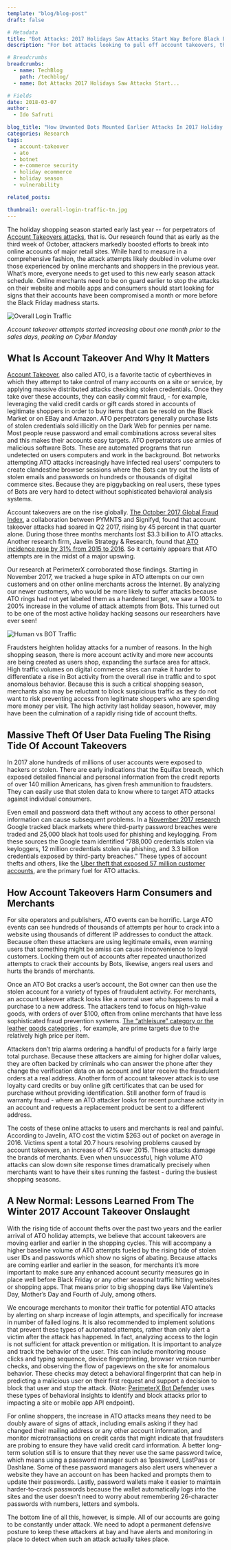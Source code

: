 ```yaml
---
template: "blog/blog-post"
draft: false

# Metadata
title: "Bot Attacks: 2017 Holidays Saw Attacks Start Way Before Black Friday"
description: "For bot attacks looking to pull off account takeovers, the holiday shopping season started early last year. PerimeterX research found that attackers boosted efforts to break into major retail sites in 2017. The attack attempts likely doubled in volume over those experienced in 2016. Read the latest research from our blog."

# Breadcrumbs
breadcrumbs:
  - name: TechBlog
    path: /techblog/
  - name: Bot Attacks 2017 Holidays Saw Attacks Start...

# Fields
date: 2018-03-07
author:
  - Ido Safruti

blog_title: "How Unwanted Bots Mounted Earlier Attacks In 2017 Holiday Shopping Season"
categories: Research
tags:
  - account-takeover
  - ato
  - botnet
  - e-commerce security
  - holiday ecommerce
  - holiday season
  - vulnerability

related_posts:

thumbnail: overall-login-traffic-tn.jpg
---
```


The holiday shopping season started early last year -- for perpetrators of [Account Takeovers attacks](https://www.perimeterx.com/threats/account-abuse/), that is. Our research found that as early as the third week of October, attackers markedly boosted efforts to break into online accounts of major retail sites. While hard to measure in a comprehensive fashion, the attack attempts likely doubled in volume over those experienced by online merchants and shoppers in the previous year. What’s more, everyone needs to get used to this new early season attack schedule. Online merchants need to be on guard earlier to stop the attacks on their website and mobile apps and consumers should start looking for signs that their accounts have been compromised a month or more before the Black Friday madness starts.

![Overall Login Traffic](/assets/images/blog/bots-attacks-2017-holiday-shopping-season/overall-login-traffic.jpg)

_Account takeover attempts started increasing about one month prior to the sales days, peaking on Cyber Monday_

## What Is Account Takeover And Why It Matters

[Account Takeover](https://www.perimeterx.com/resources/account-takeover-threat/), also called ATO, is a favorite tactic of cyberthieves in which they attempt to take control of many accounts on a site or service, by applying massive distributed attacks checking stolen credentials. Once they take over these accounts, they can easily commit fraud, - for example, leveraging the valid credit cards or gift cards stored in accounts of legitimate shoppers in order to buy items that can be resold on the Black Market or on EBay and Amazon. ATO perpetrators generally purchase lists of stolen credentials sold illicitly on the Dark Web for pennies per name. Most people reuse password and email combinations across several sites and this makes their accounts easy targets. ATO perpetrators use armies of malicious software Bots. These are automated programs that run undetected on users computers and work in the background. Bot networks attempting ATO attacks increasingly have infected real users' computers to create clandestine browser sessions where the Bots can try out the lists of stolen emails and passwords on hundreds or thousands of digital commerce sites. Because they are piggybacking on real users, these types of Bots are very hard to detect without sophisticated behavioral analysis systems.

Account takeovers are on the rise globally. [The October 2017 Global Fraud Index](https://www.pymnts.com/news/security-and-risk/2017/fraud-index-account-takeover/), a collaboration between PYMNTS and Signifyd, found that account takeover attacks had soared in Q2 2017, rising by 45 percent in that quarter alone. During those three months merchants lost \$3.3 billion to ATO attacks. Another research firm, Javelin Strategy & Research, found that [ATO incidence rose by 31% from 2015 to 2016](https://www.javelinstrategy.com/press-release/identity-fraud-hits-record-high-154-million-us-victims-2016-16-percent-according-new). So it certainly appears that ATO attempts are in the midst of a major upswing.

Our research at PerimeterX corroborated those findings. Starting in November 2017, we tracked a huge spike in ATO attempts on our own customers and on other online merchants across the Internet. By analyzing our newer customers, who would be more likely to suffer attacks because ATO rings had not yet labeled them as a hardened target, we saw a 100% to 200% increase in the volume of attack attempts from Bots. This turned out to be one of the most active holiday hacking seasons our researchers have ever seen!

![Human vs BOT Traffic](/assets/images/blog/bots-attacks-2017-holiday-shopping-season/human-vs-bot-traffic.jpg)<br>

Fraudsters heighten holiday attacks for a number of reasons. In the high shopping season, there is more account activity and more new accounts are being created as users shop, expanding the surface area for attack. High traffic volumes on digital commerce sites can make it harder to differentiate a rise in Bot activity from the overall rise in traffic and to spot anomalous behavior. Because this is such a critical shopping season, merchants also may be reluctant to block suspicious traffic as they do not want to risk preventing access from legitimate shoppers who are spending more money per visit. The high activity last holiday season, however, may have been the culmination of a rapidly rising tide of account thefts.

## Massive Theft Of User Data Fueling The Rising Tide Of Account Takeovers

In 2017 alone hundreds of millions of user accounts were exposed to hackers or stolen. There are early indications that the Equifax breach, which exposed detailed financial and personal information from the credit reports of over 140 million Americans, has given fresh ammunition to fraudsters. They can easily use that stolen data to know where to target ATO attacks against individual consumers.

Even email and password data theft without any access to other personal information can cause subsequent problems. In a [November 2017 research](https://security.googleblog.com/2017/11/new-research-understanding-root-cause.html) Google tracked black markets where third-party password breaches were traded and 25,000 black hat tools used for phishing and keylogging. From these sources the Google team identified “788,000 credentials stolen via keyloggers, 12 million credentials stolen via phishing, and 3.3 billion credentials exposed by third-party breaches.” These types of account thefts and others, like the [Uber theft that exposed 57 million customer accounts](https://www.theguardian.com/technology/2017/nov/21/uber-data-hack-cyber-attack), are the primary fuel for ATO attacks.

## How Account Takeovers Harm Consumers and Merchants

For site operators and publishers, ATO events can be horrific. Large ATO events can see hundreds of thousands of attempts per hour to crack into a website using thousands of different IP addresses to conduct the attack. Because often these attackers are using legitimate emails, even warning users that something might be amiss can cause inconvenience to loyal customers. Locking them out of accounts after repeated unauthorized attempts to crack their accounts by Bots, likewise, angers real users and hurts the brands of merchants.

Once an ATO Bot cracks a user’s account, the Bot owner can then use the stolen account for a variety of types of fraudulent activity. For merchants, an account takeover attack looks like a normal user who happens to mail a purchase to a new address. The attackers tend to focus on high-value goods, with orders of over \$100, often from online merchants that have less sophisticated fraud prevention systems. [The “athleisure” category or the leather goods categories](https://www.pymnts.com/news/security-and-risk/2017/ecommerce-retailers-brace-for-holiday-fraud-assault/) , for example, are prime targets due to the relatively high price per item.

Attackers don’t trip alarms ordering a handful of products for a fairly large total purchase. Because these attackers are aiming for higher dollar values, they are often backed by criminals who can answer the phone after they change the verification data on an account and later receive the fraudulent orders at a real address. Another form of account takeover attack is to use loyalty card credits or buy online gift certificates that can be used for purchase without providing identification. Still another form of fraud is warranty fraud - where an ATO attacker looks for recent purchase activity in an account and requests a replacement product be sent to a different address.

The costs of these online attacks to users and merchants is real and painful. According to Javelin, ATO cost the victim \$263 out of pocket on average in 2016. Victims spent a total 20.7 hours resolving problems caused by account takeovers, an increase of 47% over 2015. These attacks damage the brands of merchants. Even when unsuccessful, high volume ATO attacks can slow down site response times dramatically precisely when merchants want to have their sites running the fastest - during the busiest shopping seasons.

## A New Normal: Lessons Learned From The Winter 2017 Account Takeover Onslaught

With the rising tide of account thefts over the past two years and the earlier arrival of ATO holiday attempts, we believe that account takeovers are moving earlier and earlier in the shopping cycles. This will accompany a higher baseline volume of ATO attempts fueled by the rising tide of stolen user IDs and passwords which show no signs of abating. Because attacks are coming earlier and earlier in the season, for merchants it’s more important to make sure any enhanced account security measures go in place well before Black Friday or any other seasonal traffic hitting websites or shopping apps. That means prior to big shopping days like Valentine’s Day, Mother’s Day and Fourth of July, among others.

We encourage merchants to monitor their traffic for potential ATO attacks by alerting on sharp increase of login attempts, and specifically for increase in number of failed logins. It is also recommended to implement solutions that prevent these types of automated attempts, rather than only alert a victim after the attack has happened. In fact, analyzing access to the login is not sufficient for attack prevention or mitigation. It is important to analyze and track the behavior of the user. This can include monitoring mouse clicks and typing sequence, device fingerprinting, browser version number checks, and observing the flow of pageviews on the site for anomalous behavior. These checks may detect a behavioral fingerprint that can help in predicting a malicious user on their first request and support a decision to block that user and stop the attack. (Note: [PerimeterX Bot Defender](https://www.perimeterx.com/products/bot-defender/) uses these types of behavioral insights to identify and block attacks prior to impacting a site or mobile app API endpoint).

For online shoppers, the increase in ATO attacks means they need to be doubly aware of signs of attack, including emails asking if they had changed their mailing address or any other account information, and monitor microtransactions on credit cards that might indicate that fraudsters are probing to ensure they have valid credit card information. A better long-term solution still is to ensure that they never use the same password twice, which means using a password manager such as 1password, LastPass or Dashlane. Some of these password managers also alert users whenever a website they have an account on has been hacked and prompts them to update their passwords. Lastly, password wallets make it easier to maintain harder-to-crack passwords because the wallet automatically logs into the sites and the user doesn’t need to worry about remembering 26-character passwords with numbers, letters and symbols.

The bottom line of all this, however, is simple. All of our accounts are going to be constantly under attack. We need to adopt a permanent defensive posture to keep these attackers at bay and have alerts and monitoring in place to detect when such an attack actually takes place.
